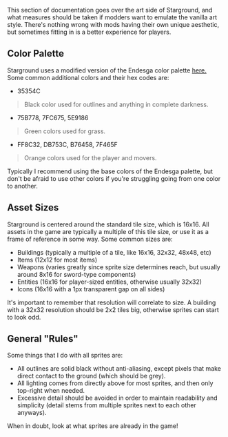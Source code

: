 This section of documentation goes over the art side of Starground, and what measures should be taken if modders want to emulate the vanilla art style. There's nothing wrong with mods having their own unique aesthetic, but sometimes fitting in is a better experience for players.

## Color Palette
Starground uses a modified version of the Endesga color palette [here.](https://lospec.com/palette-list/endesga-32) Some common additional colors and their hex codes are:
* 35354C
> Black color used for outlines and anything in complete darkness.
* 75B778, 7FC675, 5E9186
> Green colors used for grass.
* FF8C32, DB753C, B76458, 7F465F
> Orange colors used for the player and movers.

Typically I recommend using the base colors of the Endesga palette, but don't be afraid to use other colors if you're struggling going from one color to another.

## Asset Sizes
Starground is centered around the standard tile size, which is 16x16. All assets in the game are typically a multiple of this tile size, or use it as a frame of reference in some way. Some common sizes are:

* Buildings (typically a multiple of a tile, like 16x16, 32x32, 48x48, etc)
* Items (12x12 for most items)
* Weapons (varies greatly since sprite size determines reach, but usually around 8x16 for sword-type components)
* Entities (16x16 for player-sized entities, otherwise usually 32x32)
* Icons (16x16 with a 1px transparent gap on all sides)

It's important to remember that resolution will correlate to size. A building with a 32x32 resolution should be 2x2 tiles big, otherwise sprites can start to look odd.

## General "Rules"
Some things that I do with all sprites are:

* All outlines are solid black without anti-aliasing, except pixels that make direct contact to the ground (which should be grey).
* All lighting comes from directly above for most sprites, and then only top-right when needed.
* Excessive detail should be avoided in order to maintain readability and simplicity (detail stems from multiple sprites next to each other anyways).

When in doubt, look at what sprites are already in the game!
